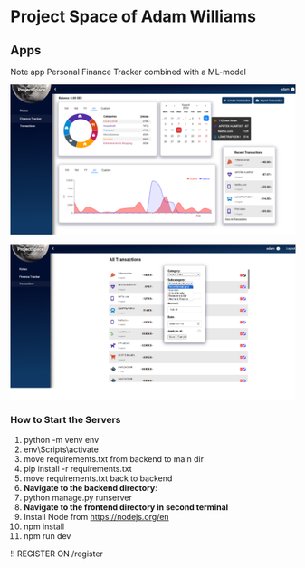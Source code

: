 # Project Space of Adam Williams

## Apps
Note app
Personal Finance Tracker combined with a ML-model

![App Screenshot](frontend/public/Bild1.png)

![App Screenshot](frontend/public/Bild2.png)

### How to Start the Servers
1. python -m venv env
2. env\Scripts\activate
3. move requirements.txt from backend to main dir
4. pip install -r requirements.txt
5. move requirements.txt back to backend
6. **Navigate to the backend directory**:
7. python manage.py runserver
8. **Navigate to the frontend directory in second terminal**
9. Install Node from https://nodejs.org/en
10. npm install
11. npm run dev

!! REGISTER ON /register